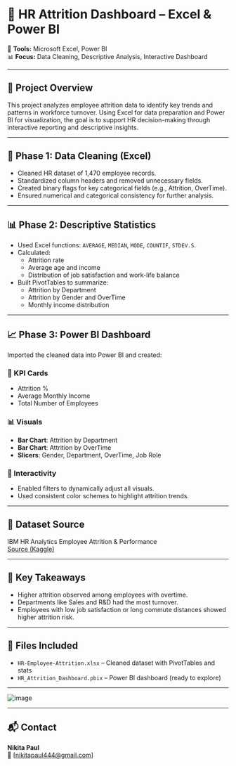 
# 💼 HR Attrition Dashboard – Excel & Power BI

📍 **Tools:** Microsoft Excel, Power BI  
📊 **Focus:** Data Cleaning, Descriptive Analysis, Interactive Dashboard

---

## 📌 Project Overview

This project analyzes employee attrition data to identify key trends and patterns in workforce turnover. Using Excel for data preparation and Power BI for visualization, the goal is to support HR decision-making through interactive reporting and descriptive insights.

---

## 🧹 Phase 1: Data Cleaning (Excel)

- Cleaned HR dataset of 1,470 employee records.
- Standardized column headers and removed unnecessary fields.
- Created binary flags for key categorical fields (e.g., Attrition, OverTime).
- Ensured numerical and categorical consistency for further analysis.

---

## 📊 Phase 2: Descriptive Statistics

- Used Excel functions: `AVERAGE`, `MEDIAN`, `MODE`, `COUNTIF`, `STDEV.S`.
- Calculated:
  - Attrition rate
  - Average age and income
  - Distribution of job satisfaction and work-life balance
- Built PivotTables to summarize:
  - Attrition by Department
  - Attrition by Gender and OverTime
  - Monthly income distribution

---

## 📈 Phase 3: Power BI Dashboard

Imported the cleaned data into Power BI and created:

### 🎯 KPI Cards
- Attrition %  
- Average Monthly Income  
- Total Number of Employees  

### 📊 Visuals
- **Bar Chart**: Attrition by Department  
- **Bar Chart**: Attrition by OverTime  
- **Slicers**: Gender, Department, OverTime, Job Role  

### 🧩 Interactivity
- Enabled filters to dynamically adjust all visuals.
- Used consistent color schemes to highlight attrition trends.

---

## 📎 Dataset Source

IBM HR Analytics Employee Attrition & Performance  
[Source (Kaggle)](https://www.kaggle.com/datasets/pavansubhasht/ibm-hr-analytics-attrition-dataset)

---

## 🎯 Key Takeaways

- Higher attrition observed among employees with overtime.
- Departments like Sales and R&D had the most turnover.
- Employees with low job satisfaction or long commute distances showed higher attrition risk.

---

## 📂 Files Included

- `HR-Employee-Attrition.xlsx` – Cleaned dataset with PivotTables and stats  
- `HR_Attrition_Dashboard.pbix` – Power BI dashboard (ready to explore)

---
![image](https://github.com/user-attachments/assets/1e194ff2-15ef-4033-827d-99a7a7b2b00c)


---

## 📬 Contact

**Nikita Paul**  
📧 [nikitapaul444@gmail.com]

